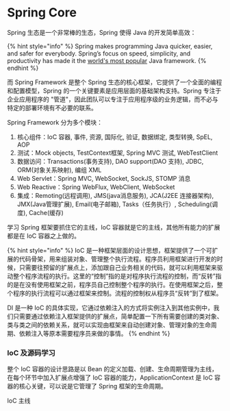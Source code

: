 # Spring Core

Spring 生态是一个非常棒的生态，Spring 使得 Java 的开发简单高效：

{% hint style="info" %}
Spring makes programming Java quicker, easier, and safer for everybody. Spring’s focus on speed, simplicity, and productivity has made it the [world's most popular](https://snyk.io/blog/jvm-ecosystem-report-2018-platform-application/) Java framework.
{% endhint %}

而 Spring Framework 是整个 Spring 生态的核心框架，它提供了一个全面的编程和配置模型，Spring 的一个关键要素是应用层面的基础架构支持。Spring 专注于企业应用程序的 "管道"，因此团队可以专注于应用程序级的业务逻辑，而不必与特定的部署环境有不必要的联系。

Spring Framework 分为多个模块：

1. 核心组件：IoC 容器, 事件, 资源, 国际化, 验证, 数据绑定, 类型转换, SpEL, AOP
2. 测试：Mock objects, TestContext框架, Spring MVC 测试, WebTestClient
3. 数据访问：Transactions\(事务支持\), DAO support\(DAO 支持\), JDBC, ORM\(对象关系映射\), 编组 XML
4. Web Servlet：Spring MVC, WebSocket, SockJS, STOMP 消息
5. Web Reactive：Spring WebFlux, WebClient, WebSocket
6. 集成：Remoting\(远程调用\), JMS\(java消息服务\), JCA\(J2EE 连接器架构\), JMX\(Java管理扩展\), Email\(电子邮箱\), Tasks（任务执行）, Scheduling\(调度\), Cache\(缓存\)

学习 Spring 框架要抓住它的主线，IoC 容器就是它的主线，其他所有能力的扩展都是在 IoC 容器之上做的。 

{% hint style="info" %}
IoC 是一种框架层面的设计思想，框架提供了一个可扩展的代码骨架，用来组装对象、管理整个执行流程。程序员利用框架进行开发的时候，只需要往预留的扩展点上，添加跟自己业务相关的代码，就可以利用框架来驱动整个程序流程的执行。这里的“控制”指的是对程序执行流程的控制，而“反转”指的是在没有使用框架之前，程序员自己控制整个程序的执行。在使用框架之后，整个程序的执行流程可以通过框架来控制。流程的控制权从程序员“反转”到了框架。

DI 是一种 IoC 的具体实现，它通过依赖注入的方式将实例注入到其他实例中，我们只需要通过依赖注入框架提供的扩展点，简单配置一下所有需要创建的类对象、类与类之间的依赖关系，就可以实现由框架来自动创建对象、管理对象的生命周期、依赖注入等原本需要程序员来做的事情。
{% endhint %}

### IoC 及源码学习

整个 IoC 容器的设计思路是以 Bean 的定义加载、创建、生命周期管理为主线，在每个环节中加入扩展点增强了 IoC 容器的能力，ApplicationContext 是 IoC 容器的核心关键，可以说是它管理了 Spring 框架的生命周期。

IoC 主线



